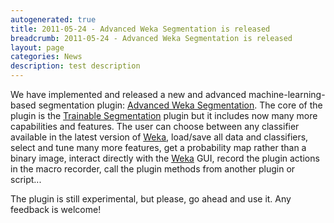 ```yaml
---
autogenerated: true
title: 2011-05-24 - Advanced Weka Segmentation is released
breadcrumb: 2011-05-24 - Advanced Weka Segmentation is released
layout: page
categories: News
description: test description
---
```


We have implemented and released a new and advanced machine-learning-based segmentation plugin: [Advanced Weka Segmentation](Advanced_Weka_Segmentation ). The core of the plugin is the [Trainable Segmentation](Trainable_Segmentation ) plugin but it includes now many more capabilities and features. The user can choose between any classifier available in the latest version of [Weka](http://www.cs.waikato.ac.nz/ml/weka/), load/save all data and classifiers, select and tune many more features, get a probability map rather than a binary image, interact directly with the [Weka](http://www.cs.waikato.ac.nz/ml/weka/) GUI, record the plugin actions in the macro recorder, call the plugin methods from another plugin or script...

The plugin is still experimental, but please, go ahead and use it. Any feedback is welcome!


